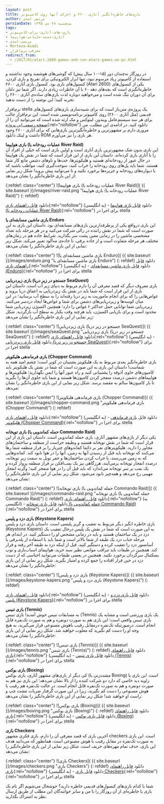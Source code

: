 ```yaml
---
layout: post
title: بازی‌های خاطره‌انگیز آتاری ۲۶۰۰ و اجرای آنها روی کامپیوتر
author: مرتضی اسدی
persianDate: سه‌شنبه ۲۸ دی ۱۳۹۵
tags:
- بازی-های-آتاری-برای-کامپیوتر
- آتاری-دسته-خلبانی-هواپیما
- مرتضی-اسدی
- Morteza-Asadi
- معرفی-نرم‌افزار
redirect_from:
  - /2017/01/atari-2600-games-and-run-atari-games-on-pc.html
---
```


  

در روزگار نه‌چندان دور (۱۵-۱۰ سال پیش) که گوشی‌های هوشمند وجود نداشتند و استفاده از کامپیوتر زیاد مرسوم نبود، تنها ابزار الکترونیکی برای تفریح و بازی کردن، کنسول‌های بازی بود. کنسول بازی آتاری ۲۶۰۰ (Atari 2600) یکی از کنسول‌های خاطره‌انگیزی است که بچه‌های دهه ۶۰ با آن خاطرات زیادی دارند. اگر شما نیز دلتان برای آن دوران تنگ شده است و می‌خواهید دوباره لذت بازی‌های ساده‌ی آتاری ۲۶۰۰ را تجربه کنید؛ این نوشته را از دست ندهید.

  

  
  

نرم‌افزار stella یک پروژه‌ی متن‌باز است که برای شبیه‌سازی بازی‌های کنسول‌های قدیمی (مثل آتاری ۲۶۰۰) روی کامپیوتر برنامه‌نویسی شده است. این نرم‌افزار جالب برای هر سه سیستم‌عامل ویندوز، لینوکس و مک ارئه شده است که می‌توانید آن را از [صفحه رسمی این پروژه](http://stella.sourceforge.net/){:rel="nofollow"} دانلود کنید. در ادامه‌ی این مطلب، من مروری دارم بر مشهورترین و خاطره‌انگیزترین بازی‌هایی که برای آتاری ۲۶۰۰ وجود داشت و لینک دانلود ROM هر بازی را نیز می‌آورم.

  

**بازی هواپیما (عملیات رودخانه یا River Raid)**  
این بازی بدون شک مشهورترین بازی آتاری است و اولین بازی است که خیلی از افراد آن را با آتاری بازی کرده‌اند. داستان این بازی از این قرار است که شما در نقش یک هواپیما در حال عبور از رودخانه‌ای هستید و هلیکوپترها، جت‌ها و ناوهای دشمن مانع کار شما هستند. شما باید پل‌های روی رودخانه را خراب کنید، سوخت‌گیری کنید، مواظب باشید که با دیواره‌های رودخانه و جزیره‌ها برخورد نکنید و تا می‌توانید پیش بروید! شکل زیر نمایی از این بازی خاطره‌انگیز را نشان می‌دهد:

  
{:refdef: class="center"}
![بازی هواپیما (عملیات رودخانه یا River Raid)]( {{ site.baseurl }}/images/river-raid.png "بازی هواپیما (عملیات رودخانه یا River Raid)")
{: refdef}

دانلود [فایل راهنمای بازی](http://www.digitpress.com/library/manuals/atari2600/river_raid.pdf){:rel="nofollow"} (به انگلیسی) \- دانلود [فایل بازی هواپیما (عملیات رودخانه یا River Raid)](http://coolrom.com/roms/atari2600/15882/River_Raid.php){:rel="nofollow"} برای اجرا در stella

  

**بازی ماشین مسابقه‌ای یا Enduro**  
این بازی درواقع یکی از پرطرفدارترین بازی‌های مسابقه‌ای بود. داستان این بازی به این صورت است که شما در نقش راننده در رالی شرکت می‌کنید و در هر مرحله باید تعداد مشخصی ماشین را در زمانی معین پشت سر بگذارید. شرایط جاده هم در زمان‌های مختلف هر مرحله متفاوت است و از جاده برفی، تا جاده‌ی مه‌آلود تغییر می‌کند. شکل زیر نمایی از این بازی خاطره‌انگیز را نشان می‌دهد:


{:refdef: class="center"}
![بازی ماشین مسابقه‌ای یا Enduro]( {{ site.baseurl }}/images/enduro.png "بازی ماشین مسابقه‌ای یا Enduro")
{: refdef}
دانلود [فایل راهنمای بازی](http://www.digitpress.com/library/manuals/atari2600/enduro.pdf){:rel="nofollow"} (به انگلیسی) \- دانلود [فایل بازی ماشین مسابقه‌ای (Enduro)](http://coolrom.com/roms/atari2600/15767/Enduro.php){:rel="nofollow"} برای اجرا در stella

  

**بازی زیردریایی (جستجو در زیر دریا SeaQuest)**  
بازی معروف دیگر که قصد معرفی آن را دارم مربوط به دنیای زیر آب است. داستان این بازی از این قرار است که شما باید در نقش یک زیردریایی به اعماق دریا بروید و غواص‌هایی را که برای انجام ماموریت به زیر دریا رفته‌اند را به سطح آب برسانید؛ در این میان کوسه‌ها و زیردریایی‌های دشمن برای شما و غواص‌ها ایجاد دردسر می‌کنند. زیردریایی شما توانایی حمل حداکثر ۶ غواص را دارد؛ همچنین اکسیژن زیردریایی شما محدود است و برای بازیابی اکسیژن، باید هرچند وقت یکبار به سطح آب بازگردید. شکل زیر نمایی از این بازی خاطره‌انگیز را نشان می‌دهد:

  
{:refdef: class="center"}
![بازی زیردریایی (جستجو در زیر دریا SeaQuest)]( {{ site.baseurl }}/images/seaQuest.png "بازی زیردریایی (جستجو در زیر دریا SeaQuest)")
{: refdef}
دانلود [فایل راهنمای بازی](http://www.digitpress.com/library/manuals/atari2600/seaquest.pdf){:rel="nofollow"} (به انگلیسی) \- دانلود [فایل بازی زیردریایی (جستجو در زیر دریا SeaQuest)](http://coolrom.com/roms/atari2600/15972/Seaquest.php){:rel="nofollow"} برای اجرا در stella

  

**بازی فرماندهی هلیکوپتر (Chopper Command)**  
بازی خاطره‌انگیز بعدی مربوط به یک هلیکوپتر پشتیبان در کویر است؛ چشم امید همه به شماست! داستان این بازی به این صورت است که شما در نقش یک هلیکوپتر باید کامیون‌های حاوی آذوقه را پشتیبانی کنید و راه عبور آنها را ایمن نگهدارید؛ هلیکوپترها و هواپیماهای دشمن درصدد منفجر کردن کامیون‌ها هستند و شما باید جلوی آن‌ها را بگیرید تا بار کامیون‌ها سالم به مقصد برسد. شکل زیر نمایی از این بازی خاطره‌انگیز را نشان می‌دهد:

  
{:refdef: class="center"}
![بازی فرماندهی هلیکوپتر (Chopper Command)]( {{ site.baseurl }}/images/chopper-command.png "بازی فرماندهی هلیکوپتر (Chopper Command)")
{: refdef} 

دانلود [فایل راهنمای بازی](http://www.digitpress.com/library/manuals/atari2600/chopper_command.pdf){:rel="nofollow"} (به انگلیسی) \- دانلود فایل [بازی فرماندهی هلیکوپتر (Chopper Command)](http://coolrom.com/roms/atari2600/15956/Chopper_Command.php){:rel="nofollow"} برای اجرا در stella

  

**بازی توپخانه (حمله کماندویی یا Commando Raid)**  
یکی دیگر از بازی‌های مشهور آتاری، بازی حمله کماندویی است. داستان این بازی از این قرار است که شما در نقش توپخانه هستید و وظیفه حراست از منطقه و ساختمان‌های مجاور را دارید. هلیکوپتر‌های نفر بر دائما کماندوهای چترباز را بر فراز منطقه شما رها می‌کنند که توپخانه باید قبل از رسیدن آنها به زمین، آنها را در هوا نابود کند. کماندوهایی که به زمین می‌رسند، با خراب کردن ساختمان‌ها و حفر تونل به سمت زیر توپخانه، درصدد انفجار توپخانه برمی‌آیند، هرزگاهی نیز یک بمب‌افکن بر فراز منطقه پرواز کرده و یک بمب بر سر توپخانه می‌اندازد که باید قبل آن را در هوا منفجر کنید؛ وگرنه انفجار مهیبی رخ می‌دهد و همه‌چیز نابود می‌شود. شکل زیر نمایی از این بازی خاطره‌انگیز را نشان می‌دهد:

  
{:refdef: class="center"}
![بازی توپخانه (حمله کماندویی یا Commando Raid)]( {{ site.baseurl }}/images/commando-raid.png "بازی توپخانه (حمله کماندویی یا Commando Raid)")
{: refdef} 
دانلود [فایل راهنمای بازی](http://www.digitpress.com/library/manuals/atari2600/commando_raid.pdf){:rel="nofollow"} (به انگلیسی) \- دانلود [فایل بازی توپخانه (حمله کماندویی یا Commando Raid)](http://coolrom.com/roms/atari2600/16249/Commando_Raid.php){:rel="nofollow"} برای اجرا در stella

  

**بازی دزد و پلیس (Keystone Kapers)**  
بازی خاطره انگیز دیگر مربوط به تعقیب و گریز پلیسی است. داستان بازی دزد و پلیس (Keystone Kapers) به این صورت است که شما در نقش یک پلیس درحال تعقیب یک دزد در یک ساختمان هستید و باید در زمانی مشخص او را دستگیر کنید. در ابتدای هر مرحله جناب دزد یک طبقه از شما بالاتر است و شما باید با استفاده از پله‌برقی یا آسانسور دزد را تعقیب کرده و دستگیر کنید، قبل از اینکه دزد به طبقه آخر رفته و فرار کند. همچنین در طبقات باید مراقب موانعی نظیر سبد خرید، هواپیمای اسباب‌بازی و توپ بسکتبال سرگردان برخورد نکنید. همچنین در بعضی طبقات می‌توانید اجناسی که از دست دزد در حین فرار افتاده را جمع کرده و امتیاز بگیرید. شکل زیر نمایی از این بازی خاطره‌انگیز را نشان می‌دهد:

  
{:refdef: class="center"}
![بازی دزد و پلیس (Keystone Kapers)]( {{ site.baseurl }}/images/keystone-kapers.png "بازی دزد و پلیس (Keystone Kapers)")
{: refdef} 

دانلود [فایل راهنمای بازی](http://www.digitpress.com/library/manuals/atari2600/keystone_kapers.pdf){:rel="nofollow"} (به انگلیسی) \- دانلود [فایل بازی دزد و پلیس (Keystone Kapers)](http://coolrom.com/roms/atari2600/16077/Keystone_Kapers.php){:rel="nofollow"} برای اجرا در stella

  

**بازی تنیس (Tennis)**  
به مسابقات تنیس خوش آمدید! بازی تنیس (Tennis) یک بازی ورزشی است و مشابه یک بازی تنیس واقعی است؛ این بازی هم به صورت دونفره و هم به صورت تک‌نفره قابل انجام است. درصورتیکه تک‌نفره درمقابل رقیب باهوش مصنوعی قرار می‌گیرید، به هیچ وجه او را دست کم نگیرید که مغلوب خواهید شد. شکل زیر نمایی از این بازی خاطره‌انگیز را نشان می‌دهد:

  
{:refdef: class="center"}
![بازی تنیس (Tennis)]( {{ site.baseurl }}/images/tennis.png "بازی تنیس (Tennis)")
{: refdef} 
دانلود [فایل راهنمای بازی](http://www.digitpress.com/library/manuals/atari2600/tennis.pdf){:rel="nofollow"} (به انگلیسی) \- دانلود [فایل بازی تنیس (Tennis)](http://coolrom.com/roms/atari2600/16147/Tennis.php){:rel="nofollow"} برای اجرا در stella

  

**بازی بوکس (Boxing)**  
کی دیگر از بازی‌های مشهور آتاری، بازی بوکس (مشت‌زنی یا Boxing) است. این بازی با زاویه دید خاصی که دارد دو شرکت کننده را از بالا نشان می‌دهد؛ این بازی نیز هم به صورت دونفره و هم به صورت تک‌نفره قابل انجام است. در حالت تک‌نفره هم رقیب با هوش مصنوعی را دست کم نگیرید، زیرا در این صورت گرفتار ضربات مشت چپ و راست او خواهید شد! شکل زیر نمایی از این بازی خاطره‌انگیز را نشان می‌دهد:

  
{:refdef: class="center"}
![بازی بوکس (Boxing)]( {{ site.baseurl }}/images/boxing.png "بازی بوکس (Boxing)")
{: refdef} 
دانلود [فایل راهنمای بازی](http://www.digitpress.com/library/manuals/atari2600/boxing.pdf){:rel="nofollow"} (به انگلیسی) \- دانلود [فایل بازی بوکس (Boxing)](http://coolrom.com/roms/atari2600/15788/Boxing.php){:rel="nofollow"} برای اجرا در stella

  

**بازی Checkers**  
آخرین بازی که قصد معرفی آن را دارم، بازی فکری مشهور checkers است. این بازی به صورت تک‌نفره در مقابل رقیب با هوش مصنوعی است، همانطور که می‌دانید هدف این بازی، حذف تمام مهره‌های حریف است. شکل زیر نمایی از این بازی خاطره‌انگیز را نشان می‌دهد:

  
{:refdef: class="center"}
![بازی Checkers]( {{ site.baseurl }}/images/checkers.png "بازی Checkers")
{: refdef} 
دانلود [فایل راهنمای بازی](http://www.digitpress.com/library/manuals/atari2600/checkers.pdf){:rel="nofollow"} (به انگلیسی) \- دانلود [فایل بازی Checkers](http://coolrom.com/roms/atari2600/16232/Checkers_(32-in-1).php){:rel="nofollow"}{:rel="nofollow"} برای اجرا در stella

  

شما با کدام بازی‌های کنسول‌های قدیمی خاطره دارید؟ خوشحال می‌شویم اگر نام یک بازی یا خاطره‌ای از آن روزگار را با من و سایر خوانندگان این مطلب از طریق ارسال نظر به اشتراک بگذارید.
